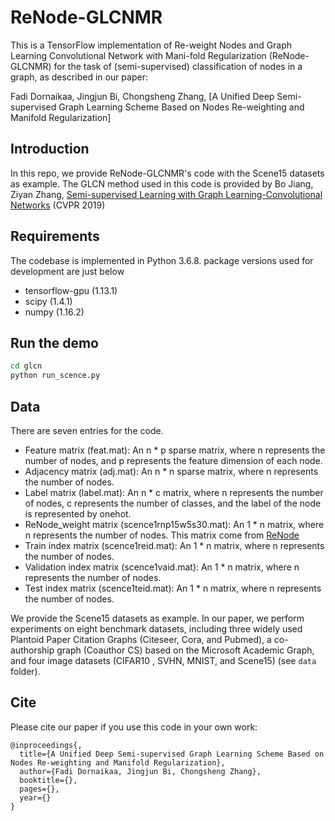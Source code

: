 # ReNode-GLCNMR

This is a TensorFlow implementation of Re-weight Nodes and Graph Learning Convolutional Network with Mani-fold Regularization (ReNode-GLCNMR) for the task of (semi-supervised) classification of nodes in a graph, as described in our paper:
 
Fadi Dornaikaa, Jingjun Bi, Chongsheng Zhang, [A Unified Deep Semi-supervised Graph Learning Scheme Based on Nodes
Re-weighting and Manifold Regularization]


## Introduction

In this repo, we provide ReNode-GLCNMR's code with the Scene15 datasets as example. The GLCN method used in this code is provided by Bo Jiang, Ziyan Zhang, [Semi-supervised Learning with Graph Learning-Convolutional Networks](http://openaccess.thecvf.com/content_CVPR_2019/papers/Jiang_Semi-Supervised_Learning_With_Graph_Learning-Convolutional_Networks_CVPR_2019_paper.pdf) (CVPR 2019)


## Requirements
The codebase is implemented in Python 3.6.8. package versions used for development are just below
* tensorflow-gpu (1.13.1)
* scipy (1.4.1)
* numpy (1.16.2)

## Run the demo

```bash
cd glcn
python run_scence.py
```

## Data

There are seven entries for the code.
* Feature matrix (feat.mat): An n * p sparse matrix, where n represents the number of nodes, and p represents the feature dimension of each node.
* Adjacency matrix (adj.mat): An n * n sparse matrix, where n represents the number of nodes.
* Label matrix (label.mat): An n * c matrix, where n represents the number of nodes, c represents the number of classes, and the label of the node is represented by onehot.
* ReNode_weight matrix (scence1rnp15w5s30.mat): An 1 * n matrix, where n represents the number of nodes. This matrix come from [ReNode](https://github.com/BiJingjun/ReNode)
* Train index matrix (scence1reid.mat): An 1 * n matrix, where n represents the number of nodes.
* Validation index matrix (scence1vaid.mat): An 1 * n matrix, where n represents the number of nodes.
* Test index matrix (scence1teid.mat): An 1 * n matrix, where n represents the number of nodes.

We provide the Scene15 datasets as example. In our paper, we perform experiments on eight benchmark datasets, including three widely used Plantoid Paper Citation Graphs (Citeseer, Cora, and Pubmed), a co-authorship graph (Coauthor CS) based on the Microsoft Academic Graph, and four image datasets (CIFAR10 , SVHN, MNIST, and Scene15) (see `data` folder). 


## Cite

Please cite our paper if you use this code in your own work:

```
@inproceedings{,
  title={A Unified Deep Semi-supervised Graph Learning Scheme Based on Nodes Re-weighting and Manifold Regularization},
  author={Fadi Dornaikaa, Jingjun Bi, Chongsheng Zhang},
  booktitle={},
  pages={},
  year={}
}
```
